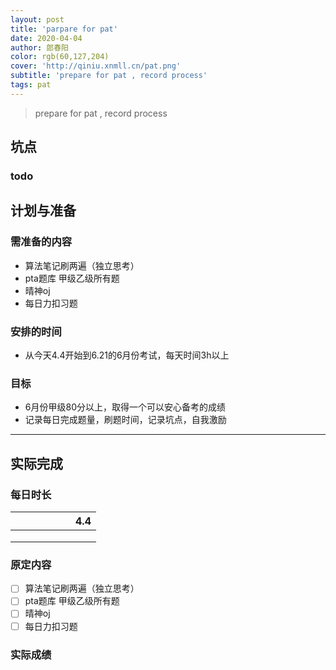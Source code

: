 ```yaml
---
layout: post
title: 'parpare for pat'
date: 2020-04-04
author: 郎春阳
color: rgb(60,127,204)
cover: 'http://qiniu.xnmll.cn/pat.png'
subtitle: 'prepare for pat , record process'
tags: pat
---
```


> prepare for pat , record process


## 坑点

### todo



## 计划与准备

### 需准备的内容

- 算法笔记刷两遍（独立思考）
- pta题库 甲级乙级所有题
- 晴神oj
- 每日力扣习题

### 安排的时间

- 从今天4.4开始到6.21的6月份考试，每天时间3h以上

### 目标

- 6月份甲级80分以上，取得一个可以安心备考的成绩
- 记录每日完成题量，刷题时间，记录坑点，自我激励

------

## 实际完成

### 每日时长

|      |      |      |      |      |      | 4.4  |
| :--: | ---- | ---- | ---- | :--: | ---- | ---- |
|      |      |      |      |      |      |      |
|      |      |      |      |      |      |      |
|      |      |      |      |      |      |      |

### 原定内容

- [ ] 算法笔记刷两遍（独立思考）
- [ ] pta题库 甲级乙级所有题
- [ ] 晴神oj
- [ ] 每日力扣习题

### 实际成绩

